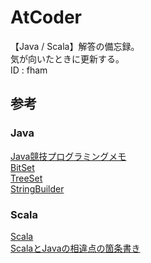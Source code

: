 # AtCoder
【Java / Scala】解答の備忘録。  
気が向いたときに更新する。  
ID : fham

## 参考
### Java
[Java競技プログラミングメモ](http://qiita.com/p_shiki37/items/65c18f88f4d24b2c528b)  
[BitSet](https://docs.oracle.com/javase/jp/8/docs/api/java/util/BitSet.html)  
[TreeSet](http://docs.oracle.com/javase/jp/7/api/java/util/TreeSet.html)  
[StringBuilder](https://docs.oracle.com/javase/jp/6/api/java/lang/StringBuilder.html)  

### Scala
[Scala](http://www.ne.jp/asahi/hishidama/home/tech/scala/index.html)  
[ScalaとJavaの相違点の箇条書き](http://blog.mwsoft.jp/article/47056512.html)  
